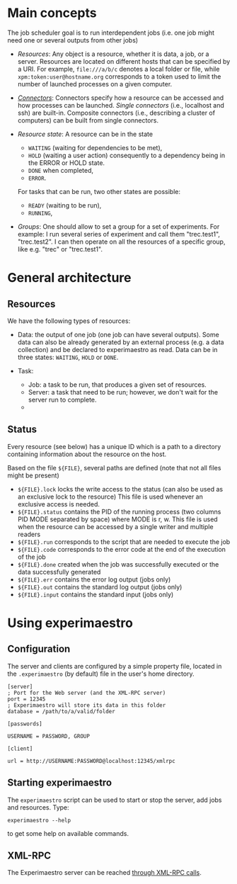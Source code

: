 <head>
<title>Scheduler</title>
</head>

# Main concepts



  The job scheduler goal is to run interdependent jobs (i.e. one job might need one or several outputs from other jobs)
  
  - *Resources*: Any object is a resource, whether it is data, a job, or a server. Resources are located on different hosts
  that can be specified by a URI. For example, `file:///a/b/c` denotes a local folder or file, 
  while `xpm:token:user@hostname.org` corresponds to a token used to limit the number of launched processes on a given computer.
   
  - *[Connectors](connectors)*: Connectors specify how a resource can be accessed and how 
  processes can be launched. *Single connectors* (i.e., localhost and ssh) are built-in. 
  Composite connectors (i.e., describing a cluster of computers) can be built from single connectors.
  
  - *Resource state*: A resource can be in the state
    - `WAITING` (waiting for dependencies to be met),
    - `HOLD` (waiting a user action) consequently to a dependency being in the ERROR or HOLD state.
    - `DONE` when completed,
    - `ERROR`.

    For tasks that can be run, two other states are possible: 

    - `READY` (waiting to be run),
    - `RUNNING`,

  - *Groups*:
  One should allow to set a group for a set of experiments. For example: I run several series of experiment and call them "trec.test1", "trec.test2". I can then operate on all the resources of a specific group, like e.g. "trec" or "trec.test1".

# General architecture

## Resources

  We have the following types of resources:
  
  - Data: the output of one job (one job can have several outputs). Some data can also be already generated by an external process (e.g. a data collection) and be declared to experimaestro as read. Data can be in three states: `WAITING`, `HOLD` or `DONE`.
  
  - Task:
    * Job:  a task to be run, that produces a given set of resources.
    * Server: a task that need to be run; however, we don't wait for the server run to complete.
    *

## Status

  Every resource (see below) has a unique ID which is a path to a directory containing information about the resource on the
  host.

  Based on the file `${FILE}`, several paths are defined (note that not all files might be present)
  
  * `${FILE}.lock`   locks the write access to the status (can also be used as an exclusive lock to the resource)
    This file is used whenever an exclusive access is needed.
  * `${FILE}.status`  contains the PID of the running process (two columns PID MODE separated by space) where MODE is r, w.
    This file is used when the resource can be accessed by a single writer and multiple readers
  * `${FILE}.run`  corresponds to the script that are needed to execute the job
  * `${FILE}.code`  corresponds to the error code at the end of the execution of the job
  * `${FILE}.done` created when the job was successfully executed or the data successfully generated
  * `${FILE}.err`  contains the error log output (jobs only)
  * `${FILE}.out`  contains the standard log output (jobs only)
  * `${FILE}.input`  contains the standard input (jobs only)

# Using experimaestro


## Configuration

  The server and clients are configured by a simple property file, located in the `.experimaestro` (by default) file in the user's home directory.

    [server]
    ; Port for the Web server (and the XML-RPC server)
    port = 12345
    ; Experimaestro will store its data in this folder
    database = /path/to/a/valid/folder

    [passwords]

    USERNAME = PASSWORD, GROUP

    [client]

    url = http://USERNAME:PASSWORD@localhost:12345/xmlrpc

## Starting experimaestro

The `experimaestro` script can be used to start or stop the server, add jobs and resources. Type:

    experimaestro --help

to get some help on available commands.

## XML-RPC

The Experimaestro server can be reached [through XML-RPC calls](xmlrpc).
